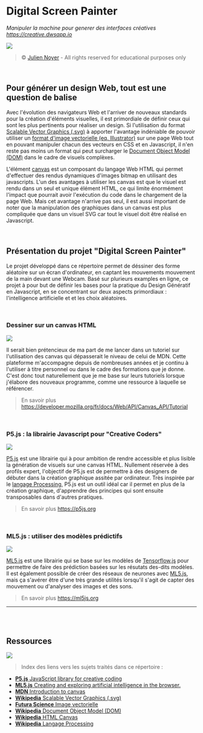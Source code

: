 # Digital Screen Painter

*Manipuler la machine pour generer des interfaces créatives https://creative.dwsapp.io*

![](https://i.imgur.com/yV6AfnJ.png)

> &copy; [Julien Noyer](https://www.linkedin.com/in/julien-n-21219b28/) - All rights reserved for educational purposes only

<br>

## Pour générer un design Web, tout est une question de balise

Avec l'évolution des navigateurs Web et l'arriver de nouveaux standards pour la création d'éléments visuelles, il est primordiale de définir ceux qui sont les plus pertinents pour réaliser un design. Si l'utilisation du format [Scalable Vector Graphics (.svg)](https://fr.wikipedia.org/wiki/Scalable_Vector_Graphics) à apporter l'avantage indéniable de pouvoir utiliser un [format d'image vectorielle (eq. Illustrator)](https://www.futura-sciences.com/tech/definitions/informatique-image-vectorielle-13099/) sur une page Web tout en pouvant manipuler chacun des vecteurs en CSS et en Javascript, il n'en reste pas moins un format qui peut surcharger le [Document Object Model (DOM)](https://fr.wikipedia.org/wiki/Document_Object_Model) dans le cadre de visuels complèxes.

L'élément [canvas](https://fr.wikipedia.org/wiki/Canvas_(HTML)) est un composant du langage Web HTML qui permet d'effectuer des rendus dynamiques d'images bitmap en utilisant des javascripts. L'un des avantages à utiliser les canvas est que le visuel est rendu dans un seul et unique élément HTML, ce qui limite énormément l'impact que pourrait avoir l'exécution du code dans le chargement de la page Web. Mais cet avantage n'arrive pas seul, il est aussi important de noter que la manipulation des graphiques dans un canvas est plus compliquée que dans un visuel SVG car tout le visuel doit être réalisé en Javascript.

<br>

## Présentation du projet "Digital Screen Painter"

Le projet développé dans ce répertoire permet de déssiner des forme aléatoire sur un écran d'ordinateur, en captant les mouvements mouvement de la main devant une Webcam. Basé sur plurieurs examples en ligne, ce projet à pour but de définir les bases pour la pratique du Design Génératif en Javascript, en se concentrant sur deux aspects primordiaux : l'intelligence artificielle et et les choix aléatoires.

<br>

### Dessiner sur un canvas HTML

![](https://i.imgur.com/igbQwW1.png)

Il serait bien prétencieux de ma part de me lancer dans un tutoriel sur l'utilisation des canvas qui dépasserait le niveau de celui de MDN. Cette plateforme m'accompagne depuis de nombreuses années et je continu à l'utiliser à titre personnel ou dans le cadre des formations que je donne. C'est donc tout naturellement que je me base sur leurs tutoriels lorsque j'élabore des nouveaux programme, comme une ressource à laquelle se référencer.

> En savoir plus https://developer.mozilla.org/fr/docs/Web/API/Canvas_API/Tutorial

<br>

### P5.js : la librairie Javascript pour "Creative Coders"

![](https://i.imgur.com/KGKkrGK.png)

[P5.js](https://p5js.org) est une librairie qui à pour ambition de rendre accessible et plus lisible la génération de visuels sur une canvas HTML. Nullement réservée à des profils expert, l'objectif de P5.js est de permettre à des designers de débuter dans la création graphique assitée par ordinateur. Très inspirée par le [langage Processing](https://fr.wikipedia.org/wiki/Processing), P5.js est un outil idéal car il permet en plus de la création graphique, d'apprendre des principes qui sont ensuite transposables dans d'autres pratiques.

> En savoir plus https://p5js.org

<br>

### ML5.js : utiliser des modèles prédictifs

![](https://i.imgur.com/mVofsbk.png)

[ML5.js](https://ml5js.org) est une librairie qui se base sur les modèles de [Tensorflow.js](https://www.tensorflow.org/js?hl=fr) pour permettre de faire des prédiction basées sur les résutats des-dits modèles. Il est également possible de créer des réseaux de neurones avec [ML5.js](https://ml5js.org), mais ça s'avérer être d'une très grande utilités lorsqu'il s'agit de capter des mouvement ou d'analyser des images et des sons.

> En savoir plus https://ml5js.org

---

<br><br>

## Ressources

![](https://i.imgur.com/eAySYs0.png)

> Index des liens vers les sujets traités dans ce répertoire : 

- [**P5.js** JavaScript library for creative coding](https://p5js.org)
- [**ML5.js** Creating and exploring artificial intelligence in the browser.](https://ml5js.org)
- [**MDN** Introduction to canvas](https://developer.mozilla.org/fr/docs/Web/API/Canvas_API/Tutorial)
- [**Wikipedia** Scalable Vector Graphics (.svg)](https://fr.wikipedia.org/wiki/Scalable_Vector_Graphics)
- [**Futura Science** Image vectorielle](https://www.futura-sciences.com/tech/definitions/informatique-image-vectorielle-13099/)
- [**Wikipedia** Document Object Model (DOM)](https://fr.wikipedia.org/wiki/Document_Object_Model)
- [**Wikipedia** HTML Canvas](https://fr.wikipedia.org/wiki/Canvas_(HTML))
- [**Wikipedia** Langage Processing](https://fr.wikipedia.org/wiki/Processing)
